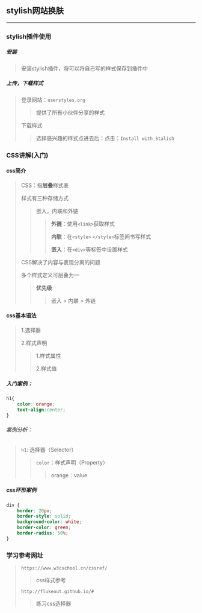 ## stylish网站换肤

---

### stylish插件使用

##### 安装

> 安装stylish插件，将可以将自己写的样式保存到插件中

##### 上传，下载样式

> 登录网站：`userstyles.org`
>
> > 提供了所有小伙伴分享的样式
>
> 下载样式
>
> > 选择感兴趣的样式点进去后：点击：`Install with Stalish`



### CSS讲解(入门)

#### css简介

> CSS：指**层叠**样式表
>
> 样式有三种存储方式
>
> > 嵌入，内联和外链
> >
> > > **外链**：使用`<link>`获取样式
> > >
> > > **内联**：在`<style>` `</style>`标签间书写样式
> > >
> > > **嵌入**：在`<div>`等标签中设置样式
>
> CSS解决了内容与表现分离的问题
>
> 多个样式定义可层叠为一
>
> > **优先级**
> >
> > > 嵌入 > 内联 > 外链

#### css基本语法

> 1.选择器
>
> 2.样式声明
>
> > 1.样式属性
> >
> > 2.样式值

##### 入门案例：

```CSS
h1{
	color: orange;
	text-align:center;
}
```

###### 案例分析：

> `h1`: 选择器（Selector）
>
> > `color`：样式声明（Property）
> >
> > > orange：value

##### css环形案例

```css
div {
	border: 20px;
	border-style: solid;
	background-color: white;
	border-color: green;
	border-radius: 50%;
}
```



### 学习参考网址

> `https://www.w3cschool.cn/cssref/`
>
> > css样式参考
>
> `http://flukeout.github.io/#`
>
> > 练习css选择器

